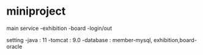 # miniproject

main service
-exhibition
-board
-login/out

setting
-java : 11
-tomcat : 9.0
-database : member-mysql, exhibition,board-oracle
